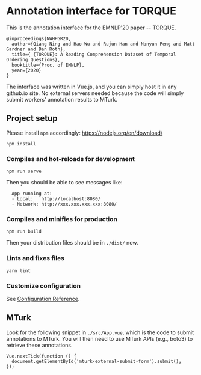# Annotation interface for TORQUE
This is the annotation interface for the EMNLP'20 paper -- TORQUE.
```
@inproceedings{NWHPGR20,
  author={Qiang Ning and Hao Wu and Rujun Han and Nanyun Peng and Matt Gardner and Dan Roth},
  title={ {TORQUE}: A Reading Comprehension Dataset of Temporal Ordering Questions},
  booktitle={Proc. of EMNLP},
  year={2020}
}
```

The interface was written in Vue.js, and you can simply host it in any github.io site. No external servers needed because the code will simply submit workers' annotation results to MTurk.

## Project setup
Please install `npm` accordingly: https://nodejs.org/en/download/
```
npm install
```

### Compiles and hot-reloads for development
```
npm run serve
```

Then you should be able to see messages like:
```
  App running at:
  - Local:   http://localhost:8080/ 
  - Network: http://xxx.xxx.xxx.xxx:8080/
```

### Compiles and minifies for production
```
npm run build
```

Then your distribution files should be in `./dist/` now.

### Lints and fixes files
```
yarn lint
```

### Customize configuration
See [Configuration Reference](https://cli.vuejs.org/config/).

## MTurk
Look for the following snippet in `./src/App.vue`, which is the code to submit annotations to MTurk. You will then need to use MTurk APIs (e.g., boto3) to retrieve these annotations.
```
Vue.nextTick(function () {
  document.getElementById('mturk-external-submit-form').submit();
});
```